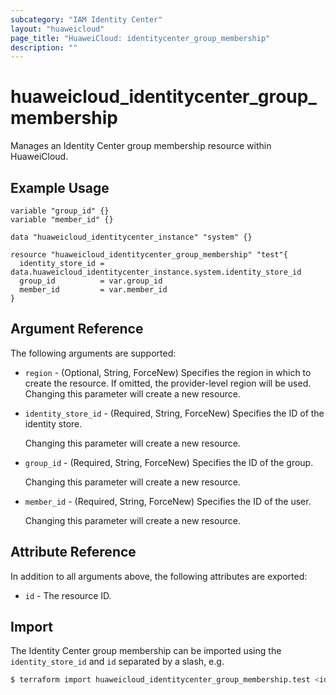 ```yaml
---
subcategory: "IAM Identity Center"
layout: "huaweicloud"
page_title: "HuaweiCloud: identitycenter_group_membership"
description: ""
---
```


# huaweicloud_identitycenter_group_membership

Manages an Identity Center group membership resource within HuaweiCloud.

## Example Usage

```hcl
variable "group_id" {}
variable "member_id" {}

data "huaweicloud_identitycenter_instance" "system" {}

resource "huaweicloud_identitycenter_group_membership" "test"{
  identity_store_id = data.huaweicloud_identitycenter_instance.system.identity_store_id
  group_id          = var.group_id
  member_id         = var.member_id
}
```

## Argument Reference

The following arguments are supported:

* `region` - (Optional, String, ForceNew) Specifies the region in which to create the resource.
  If omitted, the provider-level region will be used. Changing this parameter will create a new resource.

* `identity_store_id` - (Required, String, ForceNew) Specifies the ID of the identity store.

  Changing this parameter will create a new resource.

* `group_id` - (Required, String, ForceNew) Specifies the ID of the group.

  Changing this parameter will create a new resource.

* `member_id` - (Required, String, ForceNew) Specifies the ID of the user.

  Changing this parameter will create a new resource.

## Attribute Reference

In addition to all arguments above, the following attributes are exported:

* `id` - The resource ID.

## Import

The Identity Center group membership can be imported using the `identity_store_id` and `id` separated by a slash, e.g.

```bash
$ terraform import huaweicloud_identitycenter_group_membership.test <identity_store_id>/<id>
```
